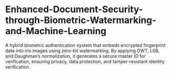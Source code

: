 # Enhanced-Document-Security-through-Biometric-Watermarking-and-Machine-Learning
A hybrid biometric authentication system that embeds encrypted fingerprint data into iris images using zero-bit watermarking. By applying DWT, LSB, and Daughman’s normalization, it generates a secure master ID for verification, ensuring privacy, data protection, and tamper-resistant identity verification.
